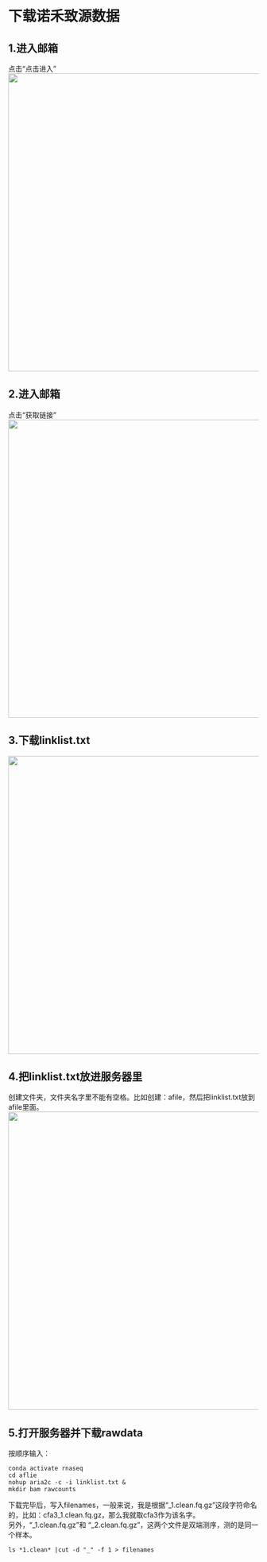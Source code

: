 # 下载诺禾致源数据  

## 1.进入邮箱  
点击“点击进入”  
<img src="https://github.com/y741269430/Download-rawdata/blob/main/images/1.png" width="600" />

## 2.进入邮箱   
点击“获取链接”  
<img src="https://github.com/y741269430/Download-rawdata/blob/main/images/2.png" width="600" />

## 3.下载linklist.txt    
<img src="https://github.com/y741269430/Download-rawdata/blob/main/images/3.png" width="600" />

## 4.把linklist.txt放进服务器里    
创建文件夹，文件夹名字里不能有空格。比如创建：afile，然后把linklist.txt放到afile里面。  
<img src="https://github.com/y741269430/Download-rawdata/blob/main/images/4.png" width="600" />

## 5.打开服务器并下载rawdata  
按顺序输入：  

    conda activate rnaseq
    cd aflie
    nohup aria2c -c -i linklist.txt &
    mkdir bam rawcounts  

下载完毕后，写入filenames，一般来说，我是根据“_1.clean.fq.gz”这段字符命名的，比如：cfa3_1.clean.fq.gz，那么我就取cfa3作为该名字。  
另外，“_1.clean.fq.gz”和 “_2.clean.fq.gz”，这两个文件是双端测序，测的是同一个样本。  

    ls *1.clean* |cut -d "_" -f 1 > filenames
